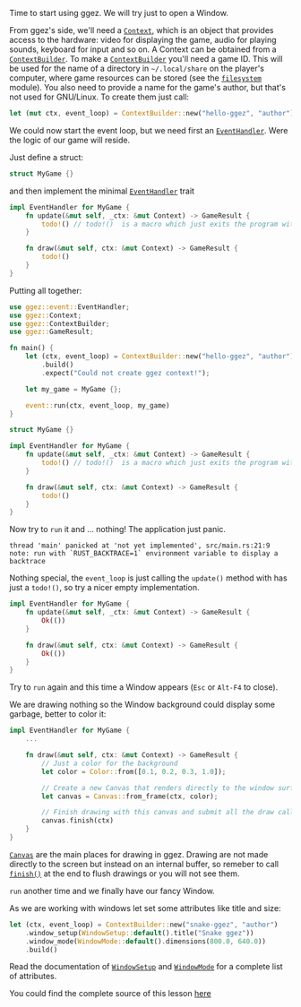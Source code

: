 Time to start using ggez. We will try just to open a Window.

From ggez's side, we'll need a [`Context`](https://docs.rs/ggez/0.8.1/ggez/context/struct.Context.html), which is an object that provides access to the hardware:
video for displaying the game, audio for playing sounds, keyboard for input and so on.
A Context can be obtained from a [`ContextBuilder`](https://docs.rs/ggez/0.8.1/ggez/context/struct.ContextBuilder.html).
To make a [`ContextBuilder`](https://docs.rs/ggez/0.8.1/ggez/context/struct.ContextBuilder.html) you'll need a game ID.
This will be used for the name of a directory in `~/.local/share` on the player's computer,
where game resources can be stored (see the [`filesystem`](https://docs.rs/ggez/0.8.1/ggez/filesystem/index.html	) module).
You also need to provide a name for the game's author, but that's not used for GNU/Linux. 
To create them just call:

```rust
let (mut ctx, event_loop) = ContextBuilder::new("hello-ggez", "author").build()
```
We could now start the event loop, but we need first an [`EventHandler`](https://docs.rs/ggez/0.8.1/ggez/event/trait.EventHandler.html).
Were the logic of our game will reside.

Just define a struct:

```rust
struct MyGame {}
```

and then implement the minimal [`EventHandler`](https://docs.rs/ggez/0.8.1/ggez/event/trait.EventHandler.html) trait

```rust
impl EventHandler for MyGame {
    fn update(&mut self, _ctx: &mut Context) -> GameResult {
        todo!() // todo!()  is a macro which just exits the program with an error.
    }

    fn draw(&mut self, ctx: &mut Context) -> GameResult {
        todo!()
    }
}
```
Putting all together:

```rust
use ggez::event::EventHandler;
use ggez::Context;
use ggez::ContextBuilder;
use ggez::GameResult;

fn main() {
    let (ctx, event_loop) = ContextBuilder::new("hello-ggez", "author")
        .build()
        .expect("Could not create ggez context!");

    let my_game = MyGame {};

    event::run(ctx, event_loop, my_game)
}

struct MyGame {}

impl EventHandler for MyGame {
    fn update(&mut self, _ctx: &mut Context) -> GameResult {
        todo!() // todo!()  is a macro which just exits the program with an error.
    }

    fn draw(&mut self, ctx: &mut Context) -> GameResult {
        todo!()
    }
}
```



Now try to `run` it and ... nothing! The application just panic.

```
thread 'main' panicked at 'not yet implemented', src/main.rs:21:9
note: run with `RUST_BACKTRACE=1` environment variable to display a backtrace
```

Nothing special, the `event_loop` is just calling the `update()` method with has just a `todo!()`,
so try a nicer empty implementation.

```rust
impl EventHandler for MyGame {
    fn update(&mut self, _ctx: &mut Context) -> GameResult {
        Ok(())
    }

    fn draw(&mut self, ctx: &mut Context) -> GameResult {
        Ok(())
    }
}
```

Try to `run` again and this time a Window appears (`Esc` or `Alt-F4` to close).

We are drawing nothing so the Window background could display some garbage,
better to color it:

```rust
impl EventHandler for MyGame {
    ...

    fn draw(&mut self, ctx: &mut Context) -> GameResult {
        // Just a color for the background
        let color = Color::from([0.1, 0.2, 0.3, 1.0]);

        // Create a new Canvas that renders directly to the window surface.
        let canvas = Canvas::from_frame(ctx, color);

        // Finish drawing with this canvas and submit all the draw calls.
        canvas.finish(ctx)
    }
}
```

[`Canvas`](https://docs.rs/ggez/0.8.1/ggez/graphics/struct.Canvas.html) are the main places for drawing in ggez.
Drawing are not made directly to the screen but instead on an internal buffer, so remeber to call [`finish()`](https://docs.rs/ggez/0.8.1/ggez/graphics/struct.Canvas.html#method.finish)
at the end to flush drawings or you will not see them.

`run` another time and we finally have our fancy Window.

As we are working with windows let set some attributes like title and size:

```rust
let (ctx, event_loop) = ContextBuilder::new("snake-ggez", "author")
	.window_setup(WindowSetup::default().title("Snake ggez"))
	.window_mode(WindowMode::default().dimensions(800.0, 640.0))
	.build()
```

Read the documentation of [`WindowSetup`](https://docs.rs/ggez/0.8.1/ggez/conf/struct.WindowSetup.html) and [`WindowMode`](https://docs.rs/ggez/0.8.1/ggez/conf/struct.WindowMode.html) for a complete list of attributes.

You could find the complete source of this lesson [here](https://github.com/geckoblu-games/snake-ggez/blob/main/examples/01_justawindow.rs)
